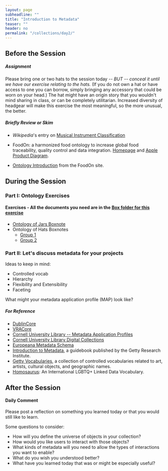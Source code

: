 ```yaml
---
layout: page
subheadline: ""
title: "Introduction to Metadata"
teaser: ""
header: no
permalink: "/collections/day2/"
---
```

## Before the Session 

##### Assignment

Please bring one or two hats to the session today *-- BUT -- conceal it until we have our exercise relating to the hats.* (If you do not own a hat or have access to one you can borrow, simply bringing any accessory that could be worn on your head.)  The hat might have an origin story that you wouldn't mind sharing in class, or can be completely utilitarian.  Increased diversity of headgear will make this exercise the most meaningful, so the more unusual, the better. 

##### Briefly Review or Skim

* *Wikipedia*'s entry on [Musical Instrument Classification](https://en.wikipedia.org/wiki/Musical_instrument_classification)  

* FoodOn: a harmonized food ontology to increase global food traceability, quality control and data integration.
  [Homepage](https://foodon.org/) and [Apple Product Diagram](https://www.nature.com/articles/s41538-018-0032-6/figures/3).

* [Ontology Introduction](https://foodon.org/design/ontology-introduction/) from the FoodOn site.

## During the Session

### Part I: Ontology Exercises

#### Exercises - All the documents you need are in the [Box folder for this exercise](https://cornell.app.box.com/folder/268136258392)
 * [Ontology of Jars Boxnote](https://cornell.app.box.com/notes/1550293652589)
 * Ontology of Hats Boxnotes
   * [Group 1](https://cornell.app.box.com/notes/1550315049326) 
   * [Group 2](https://cornell.app.box.com/notes/1550316028456) 
   
### Part II: Let's discuss metadata for your projects  

Ideas to keep in mind:  
* Controlled vocab
* Hierarchy
* Flexibility and Extensibility
* Faceting

What might your metadata application profile (MAP) look like?

##### For Reference
 * [DublinCore](https://dublincore.org/)
 * [VRACore](https://www.loc.gov/standards/vracore/)
 * [Cornell University Library -- Metadata Application Profiles](https://confluence.cornell.edu/display/mwgweb/CUL+Metadata+Application+Profiles)  
 * [Cornell University Library Digital Collections](https://digital.library.cornell.edu/collections)  
 * [Europeana Metadata Schema](https://pro.europeana.eu/files/Europeana_Professional/Share_your_data/Technical_requirements/EDM_Documentation//EDM_Definition_v5.2.8_102017.pdf)  
 * [Introduction to Metadata](https://www.getty.edu/publications/intrometadata/), a guidebook published by the Getty Research Institute.
* [Getty Vocabularies](https://www.getty.edu/research/tools/vocabularies/), a collection of controlled vocabularies related to art, artists, cultural objects, and geographic names.
* [Homosaurus](https://homosaurus.org/): An International LGBTQ+ Linked Data Vocabulary.

## After the Session

#### Daily Comment

Please post a reflection on something you learned today or that you would still like to learn. 

Some questions to consider:

* How will you define the universe of objects in your collection?
* How would you like users to interact with those objects?
* What kinds of metadata will you need to allow the types of interactions you want to enable?
* What do you wish you understood better?
* What have you learned today that was or might be especially useful?
